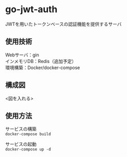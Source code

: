 # go-jwt-auth
JWTを用いたトークンベースの認証機能を提供するサーバ

## 使用技術
Webサーバ：gin  
インメモリDB：Redis（追加予定）  
環境構築：Docker/docker-compose

## 構成図
<図を入れる>

## 使用方法
サービスの構築  
`docker-compose build`  

サービスの起動  
`docker-compose up -d`
